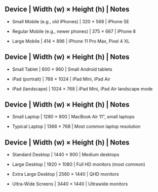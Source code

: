 ## Device | Width (w) × Height (h) | Notes

- Small Mobile (e.g., old iPhones) | 320 × 568 | iPhone SE

* Regular Mobile (e.g., newer phones) | 375 × 667 | iPhone 8

* Large Mobile | 414 × 896 | iPhone 11 Pro Max, Pixel 4 XL

## Device | Width (w) × Height (h) | Notes

- Small Tablet | 600 × 960 | Small Android tablets

- iPad (portrait) | 768 × 1024 | iPad Mini, iPad Air

- iPad (landscape) | 1024 × 768 | iPad Mini, iPad Air landscape mode

## Device | Width (w) × Height (h) | Notes

- Small Laptop | 1280 × 800 | MacBook Air 11", small laptops

- Typical Laptop | 1366 × 768 | Most common laptop resolution

## Device | Width (w) × Height (h) | Notes

- Standard Desktop | 1440 × 900 | Medium desktops

- Large Desktop | 1920 × 1080 | Full HD monitors (most common)

- Extra Large Desktop | 2560 × 1440 | QHD monitors

- Ultra-Wide Screens | 3440 × 1440 | Ultrawide monitors
